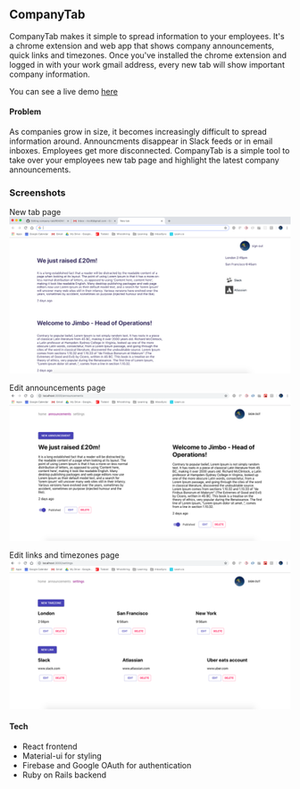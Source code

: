 ## CompanyTab


CompanyTab makes it simple to spread information to your employees. It's a chrome extension and web app that shows company announcements, quick links and timezones. Once you've installed the chrome extension and logged in with your work gmail address, every new tab will show important company information.

You can see a live demo [here](https://companytab.herokuapp.com/)

#### Problem
As companies grow in size, it becomes increasingly difficult to spread information around. Announcments disappear in Slack feeds or in email inboxes. Employees get more disconnected. CompanyTab is a simple tool to take over your employees new tab page and highlight the latest company announcements.

### Screenshots
New tab page
![](public/CompanyTab.png)


Edit announcements page
![](public/CompanyTabAnnouncements.png)


Edit links and timezones page
![](public/CompanyTabSettings.png)


#### Tech
* React frontend
* Material-ui for styling
* Firebase and Google OAuth for authentication
* Ruby on Rails backend
